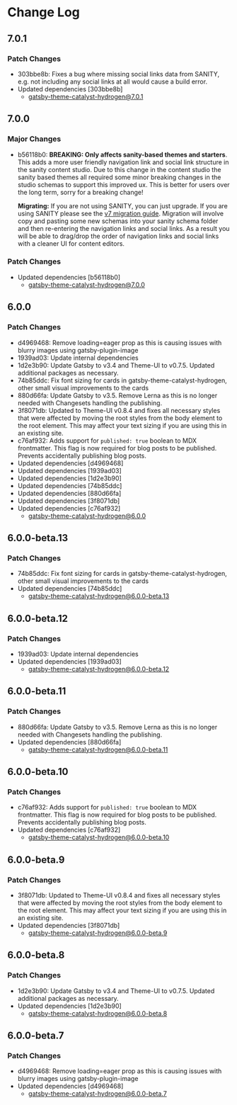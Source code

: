 # Change Log

## 7.0.1

### Patch Changes

- 303bbe8b: Fixes a bug where missing social links data from SANITY, e.g. not including any social links at all would cause a build error.
- Updated dependencies [303bbe8b]
  - gatsby-theme-catalyst-hydrogen@7.0.1

## 7.0.0

### Major Changes

- b56118b0: **BREAKING: Only affects sanity-based themes and starters**. This adds a more user friendly navigation link and social link structure in the sanity content studio. Due to this change in the content studio the sanity based themes all required some minor breaking changes in the studio schemas to support this improved ux. This is better for users over the long term, sorry for a breaking change!

  **Migrating:** If you are not using SANITY, you can just upgrade. If you are using SANITY please see the [v7 migration guide](https://www.gatsbycatalyst.com/docs/migrating/). Migration will involve copy and pasting some new schemas into your sanity schema folder and then re-entering the navigation links and social links. As a result you will be able to drag/drop the order of navigation links and social links with a cleaner UI for content editors.

### Patch Changes

- Updated dependencies [b56118b0]
  - gatsby-theme-catalyst-hydrogen@7.0.0

## 6.0.0

### Patch Changes

- d4969468: Remove loading=eager prop as this is causing issues with blurry images using gatsby-plugin-image
- 1939ad03: Update internal dependencies
- 1d2e3b90: Update Gatsby to v3.4 and Theme-UI to v0.7.5. Updated additional packages as necessary.
- 74b85ddc: Fix font sizing for cards in gatsby-theme-catalyst-hydrogen, other small visual improvements to the cards
- 880d66fa: Update Gatsby to v3.5. Remove Lerna as this is no longer needed with Changesets handling the publishing.
- 3f8071db: Updated to Theme-UI v0.8.4 and fixes all necessary styles that were affected by moving the root styles from the body element to the root element. This may affect your text sizing if you are using this in an existing site.
- c76af932: Adds support for `published: true` boolean to MDX frontmatter. This flag is now required for blog posts to be published. Prevents accidentally publishing blog posts.
- Updated dependencies [d4969468]
- Updated dependencies [1939ad03]
- Updated dependencies [1d2e3b90]
- Updated dependencies [74b85ddc]
- Updated dependencies [880d66fa]
- Updated dependencies [3f8071db]
- Updated dependencies [c76af932]
  - gatsby-theme-catalyst-hydrogen@6.0.0

## 6.0.0-beta.13

### Patch Changes

- 74b85ddc: Fix font sizing for cards in gatsby-theme-catalyst-hydrogen, other small visual improvements to the cards
- Updated dependencies [74b85ddc]
  - gatsby-theme-catalyst-hydrogen@6.0.0-beta.13

## 6.0.0-beta.12

### Patch Changes

- 1939ad03: Update internal dependencies
- Updated dependencies [1939ad03]
  - gatsby-theme-catalyst-hydrogen@6.0.0-beta.12

## 6.0.0-beta.11

### Patch Changes

- 880d66fa: Update Gatsby to v3.5. Remove Lerna as this is no longer needed with Changesets handling the publishing.
- Updated dependencies [880d66fa]
  - gatsby-theme-catalyst-hydrogen@6.0.0-beta.11

## 6.0.0-beta.10

### Patch Changes

- c76af932: Adds support for `published: true` boolean to MDX frontmatter. This flag is now required for blog posts to be published. Prevents accidentally publishing blog posts.
- Updated dependencies [c76af932]
  - gatsby-theme-catalyst-hydrogen@6.0.0-beta.10

## 6.0.0-beta.9

### Patch Changes

- 3f8071db: Updated to Theme-UI v0.8.4 and fixes all necessary styles that were affected by moving the root styles from the body element to the root element. This may affect your text sizing if you are using this in an existing site.
- Updated dependencies [3f8071db]
  - gatsby-theme-catalyst-hydrogen@6.0.0-beta.9

## 6.0.0-beta.8

### Patch Changes

- 1d2e3b90: Update Gatsby to v3.4 and Theme-UI to v0.7.5. Updated additional packages as necessary.
- Updated dependencies [1d2e3b90]
  - gatsby-theme-catalyst-hydrogen@6.0.0-beta.8

## 6.0.0-beta.7

### Patch Changes

- d4969468: Remove loading=eager prop as this is causing issues with blurry images using gatsby-plugin-image
- Updated dependencies [d4969468]
  - gatsby-theme-catalyst-hydrogen@6.0.0-beta.7

